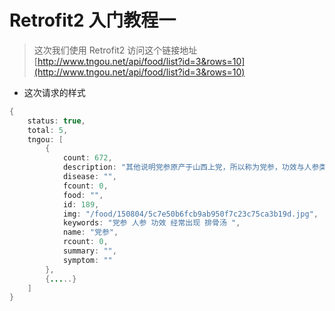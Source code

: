 # Retrofit2 入门教程一

>这次我们使用 Retrofit2 访问这个链接地址 [http://www.tngou.net/api/food/list?id=3&rows=10](http://www.tngou.net/api/food/list?id=3&rows=10)

- 这次请求的样式
```java
{
    status: true,
    total: 5,
    tngou: [
        {
            count: 672,
            description: "其他说明党参原产于山西上党，所以称为党参，功效与人参类似，只是效力不如人参强，同样也是实症、热症的人不能用",
            disease: "",
            fcount: 0,
            food: "",
            id: 189,
            img: "/food/150804/5c7e50b6fcb9ab950f7c23c75ca3b19d.jpg",
            keywords: "党参 人参 功效 经常出现 排骨汤 ",
            name: "党参",
            rcount: 0,
            summary: "",
            symptom: ""
        },
        {.....}
    ]
}
```

